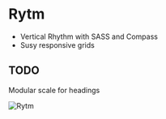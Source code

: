 
# Rytm

+ Vertical Rhythm with SASS and Compass
+ Susy responsive grids

## TODO

Modular scale for headings

![Rytm](https://dl.dropboxusercontent.com/u/1162759/rytm.png)